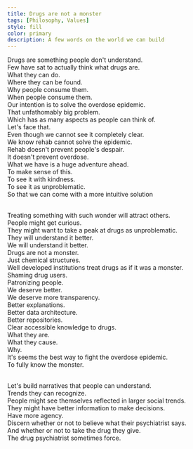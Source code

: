 ```yaml
---
title: Drugs are not a monster
tags: [Philosophy, Values]
style: fill
color: primary
description: A few words on the world we can build
---
```

Drugs are something people don't understand.
<br> Few have sat to actually think what drugs are.
<br> What they can do.
<br> Where they can be found.
<br> Why people consume them.
<br> When people consume them.
<br> Our intention is to solve the overdose epidemic.
<br> That unfathomably big problem.
<br> Which has as many aspects as people can think of.
<br> Let's face that.
<br> Even though we cannot see it completely clear.
<br> We know rehab cannot solve the epidemic.
<br> Rehab doesn't prevent people's despair.
<br> It doesn't prevent overdose.
<br> What we have is a huge adventure ahead.
<br> To make sense of this.
<br> To see it with kindness.
<br> To see it as unproblematic.
<br> So that we can come with a more intuitive solution

<br> Treating something with such wonder will attract others.
<br> People might get curious.
<br> They might want to take a peak at drugs as unproblematic.
<br> They will understand it better.
<br> We will understand it better.
<br> Drugs are not a monster.
<br> Just chemical structures.
<br> Well developed institutions treat drugs as if it was a monster.
<br> Shaming drug users.
<br> Patronizing people.
<br> We deserve better.
<br> We deserve more transparency.
<br> Better explanations.
<br> Better data architecture.
<br> Better repositories.
<br> Clear accessible knowledge to drugs.
<br> What they are.
<br> What they cause.
<br> Why.
<br> It's seems the best way to fight the overdose epidemic.
<br> To fully know the monster.

<br> Let's build narratives that people can understand.
<br> Trends they can recognize.
<br> People might see themselves reflected in larger social trends.
<br> They might have better information to make decisions.
<br> Have more agency.
<br> Discern whether or not to believe what their psychiatrist says.
<br> And whether or not to take the drug they give.
<br> The drug psychiatrist sometimes force.
